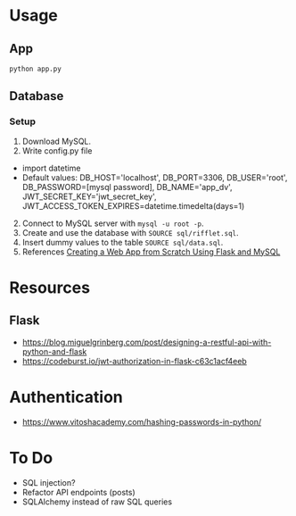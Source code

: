 # Usage

## App

`python app.py`

## Database

### Setup

1. Download MySQL.
2. Write config.py file
* import datetime
* Default values: DB_HOST='localhost', DB_PORT=3306, DB_USER='root', DB_PASSWORD=[mysql password],
DB_NAME='app_dv', JWT_SECRET_KEY='jwt_secret_key', JWT_ACCESS_TOKEN_EXPIRES=datetime.timedelta(days=1)
2. Connect to MySQL server with `mysql -u root -p`.
3. Create and use the database with `SOURCE sql/rifflet.sql`.
4. Insert dummy values to the table `SOURCE sql/data.sql`.
5. References
[Creating a Web App from Scratch Using Flask and MySQL](https://code.tutsplus.com/tutorials/creating-a-web-app-from-scratch-using-python-flask-and-mysql--cms-22972)

# Resources

## Flask

* https://blog.miguelgrinberg.com/post/designing-a-restful-api-with-python-and-flask
* https://codeburst.io/jwt-authorization-in-flask-c63c1acf4eeb

# Authentication

* https://www.vitoshacademy.com/hashing-passwords-in-python/

# To Do

* SQL injection?
* Refactor API endpoints (posts)
* SQLAlchemy instead of raw SQL queries
